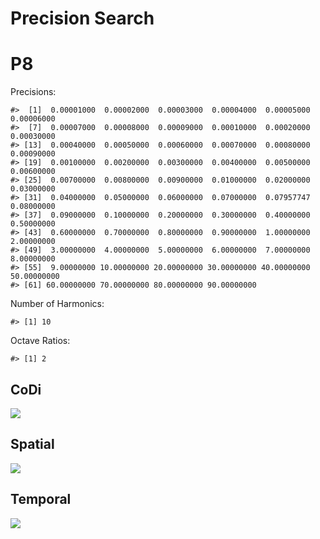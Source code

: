Precision Search
================

# P8

Precisions:

    #>  [1]  0.00001000  0.00002000  0.00003000  0.00004000  0.00005000  0.00006000
    #>  [7]  0.00007000  0.00008000  0.00009000  0.00010000  0.00020000  0.00030000
    #> [13]  0.00040000  0.00050000  0.00060000  0.00070000  0.00080000  0.00090000
    #> [19]  0.00100000  0.00200000  0.00300000  0.00400000  0.00500000  0.00600000
    #> [25]  0.00700000  0.00800000  0.00900000  0.01000000  0.02000000  0.03000000
    #> [31]  0.04000000  0.05000000  0.06000000  0.07000000  0.07957747  0.08000000
    #> [37]  0.09000000  0.10000000  0.20000000  0.30000000  0.40000000  0.50000000
    #> [43]  0.60000000  0.70000000  0.80000000  0.90000000  1.00000000  2.00000000
    #> [49]  3.00000000  4.00000000  5.00000000  6.00000000  7.00000000  8.00000000
    #> [55]  9.00000000 10.00000000 20.00000000 30.00000000 40.00000000 50.00000000
    #> [61] 60.00000000 70.00000000 80.00000000 90.00000000

Number of Harmonics:

    #> [1] 10

Octave Ratios:

    #> [1] 2

## CoDi

![](../figures/variance_search/_CoDi-1.png)<!-- -->

## Spatial

![](../figures/variance_search/_Spatial-1.png)<!-- -->

## Temporal

![](../figures/variance_search/_Temporal-1.png)<!-- -->
